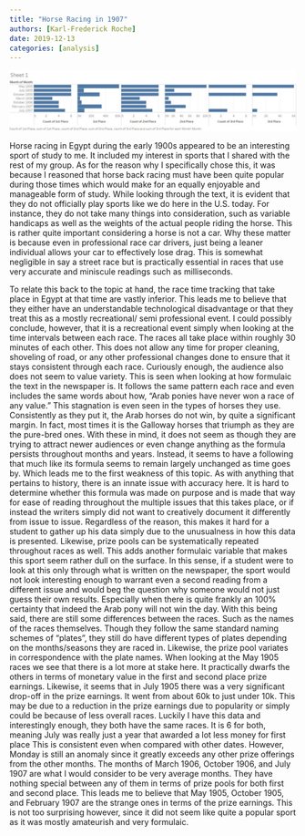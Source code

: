 ```yaml
---
title: "Horse Racing in 1907"
authors: [Karl-Frederick Roche]
date: 2019-12-13
categories: [analysis]
---
```

![Horse racing](Horse-racing.jpg)

Horse racing in Egypt during the early 1900s appeared to be an interesting sport of study to me. It included my interest in sports that I shared with the rest of my group. As for the reason why I specifically chose this, it was because I reasoned that horse back racing must have been quite popular during those times which would make for an equally enjoyable and manageable form of study. While looking through the text, it is evident that they do not officially play sports like we do here in the U.S. today. For instance, they do not take many things into consideration, such as variable handicaps as well as the weights of the actual people riding the horse. This is rather quite important considering a horse is not a car. Why these matter is because even in professional race car drivers, just being a leaner individual allows your car to effectively lose drag. This is somewhat negligible in say a street race but is practically essential in races that use very accurate and miniscule readings such as milliseconds.

To relate this back to the topic at hand, the race time tracking that take place in Egypt at that time are vastly inferior. This leads me to believe that they either have an understandable technological disadvantage or that they treat this as a mostly recreational/ semi professional event. I could possibly conclude, however, that it is a recreational event simply when looking at the time intervals between each race. The races all take place within roughly 30 minutes of each other. This does not allow any time for proper cleaning, shoveling of road, or any other professional changes done to ensure that it stays consistent through each race. Curiously enough, the audience also does not seem to value variety. This is seen when looking at how formulaic the text in the newspaper is. It follows the same pattern each race and even includes the same words about how, “Arab ponies have never won a race of any value.” This stagnation is even seen in the types of horses they use. Consistently as they put it, the Arab horses do not win, by quite a significant margin. In fact, most times it is the Galloway horses that triumph as they are the pure-bred ones. With these in mind, it does not seem as though they are trying to attract newer audiences or even change anything as the formula persists throughout months and years. Instead, it seems to have a following that much like its formula seems to remain largely unchanged as time goes by. Which leads me to the first weakness of this topic.
As with anything that pertains to history, there is an innate issue with accuracy here. It is hard to determine whether this formula was made on purpose and is made that way for ease of reading throughout the multiple issues that this takes place, or if instead the writers simply did not want to creatively document it differently from issue to issue. Regardless of the reason, this makes it hard for a student to gather up his data simply due to the unusualness in how this data is presented. Likewise, prize pools can be systematically repeated throughout races as well. This adds another formulaic variable that makes this sport seem rather dull on the surface. In this sense, if a student were to look at this only through what is written on the newspaper, the sport would not look interesting enough to warrant even a second reading from a different issue and would beg the question why someone would not just guess their own results. Especially when there is quite frankly an 100% certainty that indeed the Arab pony will not win the day.
With this being said, there are still some differences between the races. Such as the names of the races themselves. Though they follow the same standard naming schemes of “plates”, they still do have different types of plates depending on the months/seasons they are raced in. Likewise, the prize pool variates in correspondence with the plate names.
When looking at the May 1905 races we see that there is a lot more at stake here. It practically dwarfs the others in terms of monetary value in the first and second place prize earnings. Likewise, it seems that in July 1905 there was a very significant drop-off in the prize earnings. It went from about 60k to just under 10k. This may be due to a reduction in the prize earnings due to popularity or simply could be because of less overall races. Luckily I have this data and interestingly enough, they both have the same races. It is 6 for both, meaning July was really just a year that awarded a lot less money for first place This is consistent even when compared with other dates. However, Monday is still an anomaly since it greatly exceeds any other prize offerings from the other months. The months of March 1906, October 1906, and July 1907 are what I would consider to be very average months. They have nothing special between any of them in terms of prize pools for both first and second place. This leads me to believe that May 1905, October 1905,  and February 1907 are the strange ones in terms of the prize earnings. This is not too surprising however, since it did not seem like quite a popular sport as it was mostly amateurish and very formulaic. 
